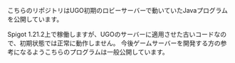 こちらのリポジトリはUGO初期のロビーサーバーで動いていたJavaプログラムを公開しています。

Spigot 1.21.2上で稼働しますが、UGOのサーバーに適用させた古いコードなので、初期状態では正常に動作しません。
今後ゲームサーバーを開発する方の参考になるようこちらのプログラムは一般公開しています。
